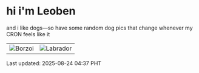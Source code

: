 # hi i'm Leoben

and i like dogs—so have some random dog pics that change whenever my CRON feels like it

|  |  |
|--------|----------|
| ![Borzoi](https://random-dog-vercel.vercel.app/api/random-borzoi?v=1755981447) | ![Labrador](https://random-dog-vercel.vercel.app/api/random-labrador?v=1755981447) |

Last updated: 2025-08-24 04:37 PHT
